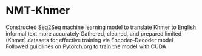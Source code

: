# NMT-Khmer

Constructed Seq2Seq machine learning model to translate Khmer to English informal text more accurately 
Gathered, cleaned, and prepared limited (Khmer) datasets for effective training via Encoder–Decoder model
Followed guildlines on Pytorch.org to train the model with CUDA
